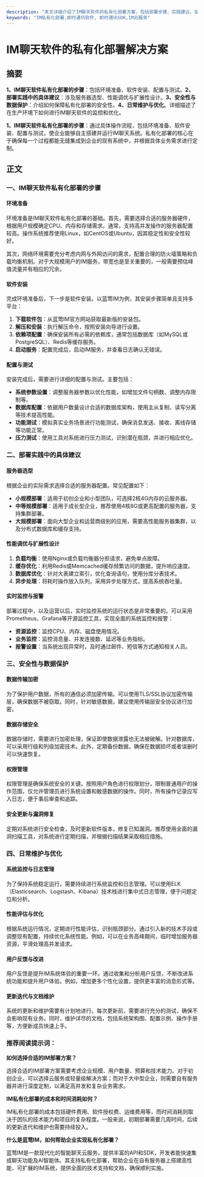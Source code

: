 ```yaml
---
description: "本文详细介绍了IM聊天软件的私有化部署方案，包括部署步骤、实践建议、安全性和维护等方面，适合企业和开发者参考。"
keywords: "IM私有化部署,即时通讯软件, 即时通讯SDK,IM云服务"
---
```

# IM聊天软件的私有化部署解决方案

## 摘要

**1、IM聊天软件私有化部署的步骤**：包括环境准备、软件安装、配置与测试。**2、部署实践中的具体建议**：涉及服务器选型、性能调优与扩展性设计。**3、安全性与数据保护**：介绍如何保障私有化部署的安全性。**4、日常维护与优化**。详细描述了在生产环境下如何进行IM聊天软件的监控和优化。

**1、IM聊天软件私有化部署的步骤**：通过具体操作流程，包括环境准备、软件安装、配置与测试，使企业能够自主搭建并运行IM聊天系统。私有化部署的核心在于确保每一个过程都能无缝集成到企业的现有系统中，并根据具体业务需求进行定制。

## 正文

### 一、IM聊天软件私有化部署的步骤

#### 环境准备

环境准备是IM聊天软件私有化部署的基础。首先，需要选择合适的服务器硬件，根据用户规模确定CPU、内存和存储需求。通常，支持高并发操作的服务器配置较高。操作系统推荐使用Linux，如CentOS或Ubuntu，因其稳定性和安全性较好。

其次，网络环境需要充分考虑内网与外网访问的需求，配置合理的防火墙策略和负载均衡机制。对于大规模用户的IM服务，带宽也是至关重要的，一般需要预估峰值流量并有相应的冗余。

#### 软件安装

完成环境准备后，下一步是软件安装。以蓝莺IM为例，其安装步骤简单且支持多平台：

1. **下载软件包**：从蓝莺IM官方网站获取最新版的安装包。
2. **解压和安装**：执行解压命令，按照安装向导进行设置。
3. **依赖项配置**：确保安装所有必需的依赖库，通常包括数据库（如MySQL或PostgreSQL）、Redis等缓存服务。
4. **启动服务**：配置完成后，启动IM服务，并查看日志确认无错误。

#### 配置与测试

安装完成后，需要进行详细的配置与测试。主要包括：

- **系统参数设置**：调整服务器参数以优化性能，如增加文件句柄数、调整内存限制等。
- **数据库配置**：依据用户数量设计合适的数据库架构，使用主从复制、读写分离等技术提高性能。
- **功能测试**：模拟真实业务场景进行功能测试，确保消息发送、接收、离线存储等功能正常。
- **压力测试**：使用工具对系统进行压力测试，识别潜在瓶颈，并进行相应优化。

### 二、部署实践中的具体建议

#### 服务器选型

根据企业的实际需求选择合适的服务器配置。常见配置如下：

- **小规模部署**：适用于初创企业和小型团队，可选择2核4G内存的云服务器。
- **中等规模部署**：适用于成长型企业，推荐使用4核8G或更高配置的服务器，支持集群部署。
- **大规模部署**：面向大型企业和运营商级别的应用，需要高性能服务器集群，以及分布式数据库和缓存支持。

#### 性能调优与扩展性设计

1. **负载均衡**：使用Nginx或负载均衡器分担请求，避免单点故障。
2. **缓存优化**：利用Redis或Memcached缓存频繁访问的数据，提升响应速度。
3. **数据库优化**：针对大表建立索引，优化查询语句，使用分库分表技术。
4. **异步处理**：将耗时操作放入队列，采用异步处理方式，提高系统吞吐量。

#### 实时监控与报警

部署过程中，以及运营以后，实时监控系统的运行状态是非常重要的。可以采用Prometheus、Grafana等开源监控工具，实现全面的系统监控和报警：

- **资源监控**：监控CPU、内存、磁盘使用情况。
- **业务监控**：监控消息量、并发连接数、延迟等业务指标。
- **报警设置**：当系统出现异常时，及时通过邮件、短信等方式通知相关人员。

### 三、安全性与数据保护

#### 数据传输加密

为了保护用户数据，所有的通信必须加密传输。可以使用TLS/SSL协议加密传输层，确保数据不被窃取。同时，针对敏感数据，建议使用传输层安全协议进行加密。

#### 数据存储安全

数据存储时，需要进行加密处理，保证即使数据泄露也无法被破解。针对数据库，可以采用行级和列级加密技术。此外，定期备份数据，确保在数据损坏或者误删时可以快速恢复。

#### 权限管理

权限管理是确保系统安全的关键。按照用户角色进行权限划分，限制普通用户的操作范围，仅允许管理员进行系统设置和敏感数据的操作。同时，所有操作记录应写入日志，便于事后审查和追踪。

#### 安全更新与漏洞修复

定期对系统进行安全检查，及时更新软件版本，修复已知漏洞。推荐使用全面的漏洞扫描工具，对系统进行定期扫描，并根据扫描结果采取相应措施。

### 四、日常维护与优化

#### 系统监控与日志管理

为了保持系统稳定运行，需要持续进行系统监控和日志管理。可以使用ELK（Elasticsearch、Logstash、Kibana）技术栈进行集中式日志管理，便于问题定位和分析。

#### 性能评估与优化

根据系统运行情况，定期进行性能评估，识别瓶颈部分。通过引入新的技术手段或调整现有配置，持续优化系统性能。例如，可以在业务高峰期间，临时增加服务器资源，平滑处理高并发请求。

#### 用户反馈与改进

用户反馈是提升IM系统体验的重要一环。通过收集和分析用户反馈，不断改进系统功能和提升用户体验。例如，增加更多个性化设置，提供更丰富的消息形式等。

#### 更新迭代与文档维护

系统的更新和维护需要有计划地进行。每次更新前，需要进行充分的测试，确保不会影响现有业务。同时，维护详尽的文档，包括系统架构图、配置示例、操作手册等，方便新成员快速上手。

### 推荐阅读提示词：

**如何选择合适的IM部署方案？**

选择合适的IM部署方案需要考虑企业规模、用户数量、预算和技术能力。对于初创企业，可以选择云服务或轻量级解决方案；而对于大中型企业，则需要自有服务器并进行深度定制，以满足高并发和复杂业务需求。

**IM私有化部署的成本和时间消耗如何？**

IM私有化部署的成本包括硬件费用、软件授权费、运维费用等，而时间消耗则取决于团队的技术能力和项目的复杂程度。一般来说，初期部署需要几周时间，后续的更新迭代和维护也需要持续投入。

**什么是蓝莺IM，如何帮助企业实现私有化部署？**

蓝莺IM是一款现代化的智能聊天云服务，提供丰富的API和SDK，开发者能快速集成聊天功能及AI智能体。其支持私有化部署，帮助企业在自有服务器上搭建高性能、可扩展的IM系统，提供全面的技术支持和文档，确保顺利实施。
